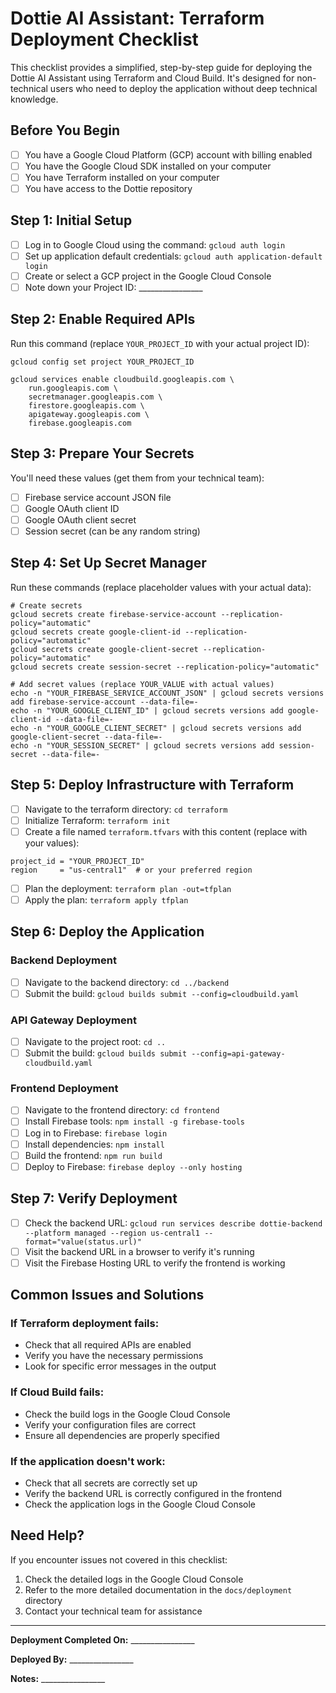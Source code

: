 # Dottie AI Assistant: Terraform Deployment Checklist

This checklist provides a simplified, step-by-step guide for deploying the Dottie AI Assistant using Terraform and Cloud Build. It's designed for non-technical users who need to deploy the application without deep technical knowledge.

## Before You Begin

- [ ] You have a Google Cloud Platform (GCP) account with billing enabled
- [ ] You have the Google Cloud SDK installed on your computer
- [ ] You have Terraform installed on your computer
- [ ] You have access to the Dottie repository

## Step 1: Initial Setup

- [ ] Log in to Google Cloud using the command: `gcloud auth login`
- [ ] Set up application default credentials: `gcloud auth application-default login`
- [ ] Create or select a GCP project in the Google Cloud Console
- [ ] Note down your Project ID: ________________

## Step 2: Enable Required APIs

Run this command (replace `YOUR_PROJECT_ID` with your actual project ID):

```
gcloud config set project YOUR_PROJECT_ID

gcloud services enable cloudbuild.googleapis.com \
    run.googleapis.com \
    secretmanager.googleapis.com \
    firestore.googleapis.com \
    apigateway.googleapis.com \
    firebase.googleapis.com
```

## Step 3: Prepare Your Secrets

You'll need these values (get them from your technical team):

- [ ] Firebase service account JSON file
- [ ] Google OAuth client ID
- [ ] Google OAuth client secret
- [ ] Session secret (can be any random string)

## Step 4: Set Up Secret Manager

Run these commands (replace placeholder values with your actual data):

```
# Create secrets
gcloud secrets create firebase-service-account --replication-policy="automatic"
gcloud secrets create google-client-id --replication-policy="automatic"
gcloud secrets create google-client-secret --replication-policy="automatic"
gcloud secrets create session-secret --replication-policy="automatic"

# Add secret values (replace YOUR_VALUE with actual values)
echo -n "YOUR_FIREBASE_SERVICE_ACCOUNT_JSON" | gcloud secrets versions add firebase-service-account --data-file=-
echo -n "YOUR_GOOGLE_CLIENT_ID" | gcloud secrets versions add google-client-id --data-file=-
echo -n "YOUR_GOOGLE_CLIENT_SECRET" | gcloud secrets versions add google-client-secret --data-file=-
echo -n "YOUR_SESSION_SECRET" | gcloud secrets versions add session-secret --data-file=-
```

## Step 5: Deploy Infrastructure with Terraform

- [ ] Navigate to the terraform directory: `cd terraform`
- [ ] Initialize Terraform: `terraform init`
- [ ] Create a file named `terraform.tfvars` with this content (replace with your values):

```
project_id = "YOUR_PROJECT_ID"
region     = "us-central1"  # or your preferred region
```

- [ ] Plan the deployment: `terraform plan -out=tfplan`
- [ ] Apply the plan: `terraform apply tfplan`

## Step 6: Deploy the Application

### Backend Deployment

- [ ] Navigate to the backend directory: `cd ../backend`
- [ ] Submit the build: `gcloud builds submit --config=cloudbuild.yaml`

### API Gateway Deployment

- [ ] Navigate to the project root: `cd ..`
- [ ] Submit the build: `gcloud builds submit --config=api-gateway-cloudbuild.yaml`

### Frontend Deployment

- [ ] Navigate to the frontend directory: `cd frontend`
- [ ] Install Firebase tools: `npm install -g firebase-tools`
- [ ] Log in to Firebase: `firebase login`
- [ ] Install dependencies: `npm install`
- [ ] Build the frontend: `npm run build`
- [ ] Deploy to Firebase: `firebase deploy --only hosting`

## Step 7: Verify Deployment

- [ ] Check the backend URL: `gcloud run services describe dottie-backend --platform managed --region us-central1 --format="value(status.url)"`
- [ ] Visit the backend URL in a browser to verify it's running
- [ ] Visit the Firebase Hosting URL to verify the frontend is working

## Common Issues and Solutions

### If Terraform deployment fails:

- Check that all required APIs are enabled
- Verify you have the necessary permissions
- Look for specific error messages in the output

### If Cloud Build fails:

- Check the build logs in the Google Cloud Console
- Verify your configuration files are correct
- Ensure all dependencies are properly specified

### If the application doesn't work:

- Check that all secrets are correctly set up
- Verify the backend URL is correctly configured in the frontend
- Check the application logs in the Google Cloud Console

## Need Help?

If you encounter issues not covered in this checklist:

1. Check the detailed logs in the Google Cloud Console
2. Refer to the more detailed documentation in the `docs/deployment` directory
3. Contact your technical team for assistance

---

**Deployment Completed On:** ________________

**Deployed By:** ________________

**Notes:** ________________